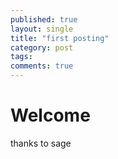 ```yaml
---
published: true
layout: single
title: "first posting"
category: post
tags:
comments: true
---
```

# Welcome

thanks to sage
